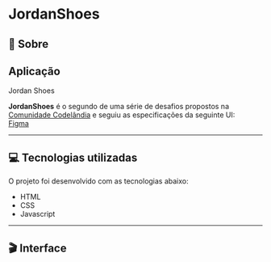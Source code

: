 # JordanShoes

## 📃 Sobre

## Aplicação
Jordan Shoes

**JordanShoes** é o segundo de uma série de desafios propostos na [Comunidade Codelândia](https://discord.gg/QevDJqCzaY) e seguiu as especificações da seguinte UI: <br>
[Figma](https://www.figma.com/file/Yb9IBH56g7T1hdIyZ3BMNO/Desafios---Codel%C3%A2ndia?node-id=1883%3A2)

---

## 💻 Tecnologias utilizadas 
O projeto foi desenvolvido com as tecnologias abaixo: <br>

* HTML
* CSS
* Javascript

---

## 🎬 Interface